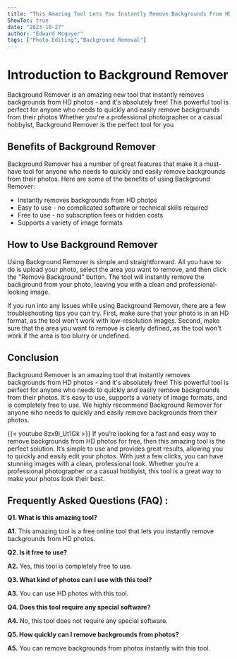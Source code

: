 ```yaml
---
title: "This Amazing Tool Lets You Instantly Remove Backgrounds From HD Photos - For FREE!"
ShowToc: true 
date: "2023-10-27"
author: "Edward Mcguyer" 
tags: ["Photo Editing","Background Removal"]
---
```

# Introduction to Background Remover

Background Remover is an amazing new tool that instantly removes backgrounds from HD photos - and it's absolutely free! This powerful tool is perfect for anyone who needs to quickly and easily remove backgrounds from their photos Whether you're a professional photographer or a casual hobbyist, Background Remover is the perfect tool for you 

## Benefits of Background Remover

Background Remover has a number of great features that make it a must-have tool for anyone who needs to quickly and easily remove backgrounds from their photos. Here are some of the benefits of using Background Remover:

- Instantly removes backgrounds from HD photos
- Easy to use - no complicated software or technical skills required
- Free to use - no subscription fees or hidden costs
- Supports a variety of image formats

## How to Use Background Remover

Using Background Remover is simple and straightforward. All you have to do is upload your photo, select the area you want to remove, and then click the "Remove Background" button. The tool will instantly remove the background from your photo, leaving you with a clean and professional-looking image.

If you run into any issues while using Background Remover, there are a few troubleshooting tips you can try. First, make sure that your photo is in an HD format, as the tool won't work with low-resolution images. Second, make sure that the area you want to remove is clearly defined, as the tool won't work if the area is too blurry or undefined.

## Conclusion

Background Remover is an amazing tool that instantly removes backgrounds from HD photos - and it's absolutely free! This powerful tool is perfect for anyone who needs to quickly and easily remove backgrounds from their photos. It's easy to use, supports a variety of image formats, and is completely free to use. We highly recommend Background Remover for anyone who needs to quickly and easily remove backgrounds from their photos.

{{< youtube 8zx9i_Ut1Gk >}} 
If you’re looking for a fast and easy way to remove backgrounds from HD photos for free, then this amazing tool is the perfect solution. It’s simple to use and provides great results, allowing you to quickly and easily edit your photos. With just a few clicks, you can have stunning images with a clean, professional look. Whether you’re a professional photographer or a casual hobbyist, this tool is a great way to make your photos look their best.

## Frequently Asked Questions (FAQ) :
**Q1. What is this amazing tool?**

**A1.** This amazing tool is a free online tool that lets you instantly remove backgrounds from HD photos.

**Q2. Is it free to use?**

**A2.** Yes, this tool is completely free to use.

**Q3. What kind of photos can I use with this tool?**

**A3.** You can use HD photos with this tool.

**Q4. Does this tool require any special software?**

**A4.** No, this tool does not require any special software.

**Q5. How quickly can I remove backgrounds from photos?**

**A5.** You can remove backgrounds from photos instantly with this tool.



